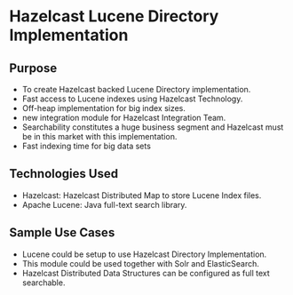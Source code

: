 
# Hazelcast Lucene Directory Implementation


## Purpose
- To create Hazelcast backed Lucene Directory implementation.
- Fast access to Lucene indexes using Hazelcast Technology.
- Off-heap implementation for big index sizes.
- new integration module for Hazelcast Integration Team.
- Searchability constitutes a huge business segment and Hazelcast must be in this market with this implementation.
- Fast indexing time for big data sets

## Technologies Used
- Hazelcast: Hazelcast Distributed Map to store Lucene Index files.
- Apache Lucene: Java full-text search library.

## Sample Use Cases
- Lucene could be setup to use Hazelcast Directory Implementation.
- This module could be used together with Solr and ElasticSearch.
- Hazelcast Distributed Data Structures can be configured as full text searchable.

